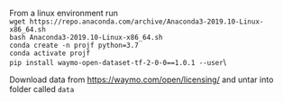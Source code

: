 From a linux environment run\
`wget https://repo.anaconda.com/archive/Anaconda3-2019.10-Linux-x86_64.sh` \
`bash Anaconda3-2019.10-Linux-x86_64.sh`\
`conda create -n projf python=3.7`\
`conda activate projf`\
`pip install waymo-open-dataset-tf-2-0-0==1.0.1 --user`\


Download data from https://waymo.com/open/licensing/ and untar into folder called `data`